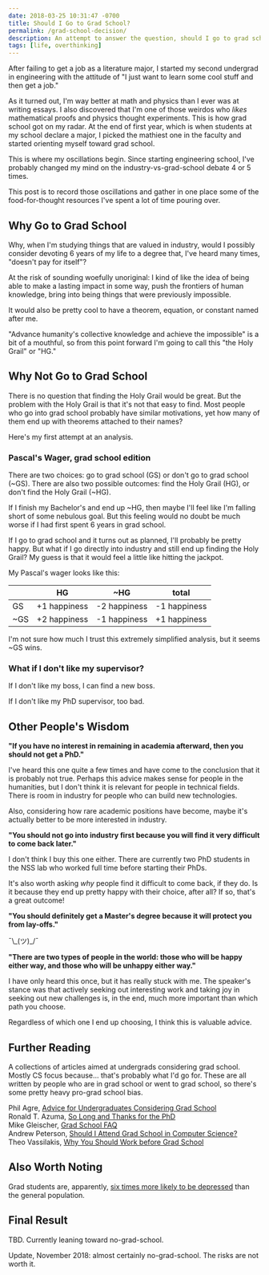 ```yaml
---
date: 2018-03-25 10:31:47 -0700
title: Should I Go to Grad School?
permalink: /grad-school-decision/
description: An attempt to answer the question, should I go to grad school or straight into industry?
tags: [life, overthinking]
---
```

After failing to get a job as a literature major, I started my second undergrad in engineering with the attitude of "I just want to learn some cool stuff and then get a job."

As it turned out, I'm way better at math and physics than I ever was at writing essays. I also discovered that I'm one of those weirdos who _likes_ mathematical proofs and physics thought experiments. This is how grad school got on my radar. At the end of first year, which is when students at my school declare a major, I picked the mathiest one in the faculty and started orienting myself toward grad school.

This is where my oscillations begin. Since starting engineering school, I've probably changed my mind on the industry-vs-grad-school debate 4 or 5 times.

This post is to record those oscillations and gather in one place some of the food-for-thought resources I've spent a lot of time pouring over.

## Why Go to Grad School

Why, when I'm studying things that are valued in industry, would I possibly consider devoting 6 years of my life to a degree that, I've heard many times, "doesn't pay for itself"?

At the risk of sounding woefully unoriginal: I kind of like the idea of being able to make a lasting impact in some way, push the frontiers of human knowledge, bring into being things that were previously impossible.

It would also be pretty cool to have a theorem, equation, or constant named after me.

"Advance humanity's collective knowledge and achieve the impossible" is a bit of a mouthful, so from this point forward I'm going to call this "the Holy Grail" or "HG."

## Why Not Go to Grad School

There is no question that finding the Holy Grail would be great. But the problem with the Holy Grail is that it's not that easy to find. Most people who go into grad school probably have similar motivations, yet how many of them end up with theorems attached to their names?

Here's my first attempt at an analysis.

### Pascal's Wager, grad school edition

There are two choices: go to grad school (GS) or don't go to grad school (~GS). There are also two possible outcomes: find the Holy Grail (HG), or don't find the Holy Grail (~HG).

If I finish my Bachelor's and end up ~HG, then maybe I'll feel like I'm falling short of some nebulous goal. But this feeling would no doubt be much worse if I had first spent 6 years in grad school.

If I go to grad school and it turns out as planned, I'll probably be pretty happy. But what if I go directly into industry and still end up finding the Holy Grail? My guess is that it would feel a little like hitting the jackpot.

My Pascal's wager looks like this:

| | HG | ~HG | total |
| -- | -- | -- | -- |
| GS | +1 happiness | -2 happiness | -1 happiness |
| ~GS | +2 happiness | -1 happiness | +1 happiness |

I'm not sure how much I trust this extremely simplified analysis, but it seems ~GS wins.

### What if I don't like my supervisor?

If I don't like my boss, I can find a new boss.

If I don't like my PhD supervisor, too bad.

## Other People's Wisdom

**"If you have no interest in remaining in academia afterward, then you should not get a PhD."**

I've heard this one quite a few times and have come to the conclusion that it is probably not true. Perhaps this advice makes sense for people in the humanities, but I don't think it is relevant for people in technical fields. There is room in industry for people who can build new technologies.

Also, considering how rare academic positions have become, maybe it's actually better to be more interested in industry.

**"You should not go into industry first because you will find it very difficult to come back later."**

I don't think I buy this one either. There are currently two PhD students in the NSS lab who worked full time before starting their PhDs.

It's also worth asking _why_ people find it difficult to come back, if they do. Is it because they end up pretty happy with their choice, after all? If so, that's a great outcome!

**"You should definitely get a Master's degree because it will protect you from lay-offs."**

¯&#92;&#95;(ツ)&#95;/¯

**"There are two types of people in the world: those who will be happy either way, and those who will be unhappy either way."**

I have only heard this once, but it has really stuck with me. The speaker's stance was that actively seeking out interesting work and taking joy in seeking out new challenges is, in the end, much more important than which path you choose.

Regardless of which one I end up choosing, I think this is valuable advice.

## Further Reading 

A collections of articles aimed at undergrads considering grad school. Mostly CS focus because... that's probably what I'd go for. These are all written by people who are in grad school or went to grad school, so there's some pretty heavy pro-grad school bias.

Phil Agre, [Advice for Undergraduates Considering Grad School](http://polaris.gseis.ucla.edu/pagre/grad-school.html)<br>
Ronald T. Azuma, [So Long and Thanks for the PhD](http://www.cs.unc.edu/~azuma/hitch4.html)<br>
Mike Gleischer, [Grad School FAQ](http://pages.cs.wisc.edu/~gleicher/Web/Advice/GradSchoolFAQ)<br>
Andrew Peterson, [Should I Attend Grad School in Computer Science?](https://utmandrew.wordpress.com/2009/08/29/should-i-attend-grad-school-in-computer-science/)<br>
Theo Vassilakis, [Why You Should Work before Grad School](http://www.businessinsider.com/ex-googler-work-before-grad-school-2014-12)

## Also Worth Noting

Grad students are, apparently, [six times more likely to be depressed](https://www.nature.com/articles/nbt.4089) than the general population.

## Final Result

TBD. Currently leaning toward no-grad-school.

Update, November 2018: almost certainly no-grad-school. The risks are not worth it.

